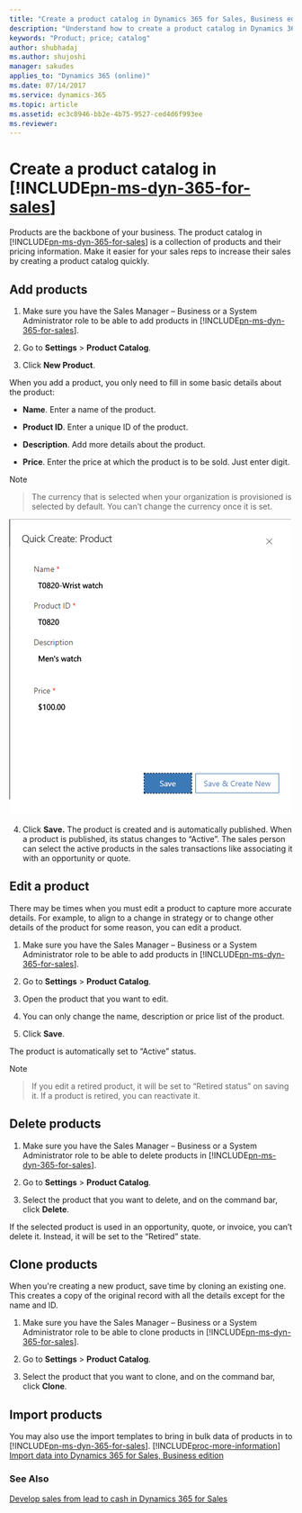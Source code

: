 ```yaml
---
title: "Create a product catalog in Dynamics 365 for Sales, Business edition | Microsoft Docs"
description: "Understand how to create a product catalog in Dynamics 365 for Sales, Business edition to make it easier for your sales rep to increase sales. "
keywords: "Product; price; catalog"
author: shubhadaj
ms.author: shujoshi
manager: sakudes
applies_to: "Dynamics 365 (online)"
ms.date: 07/14/2017
ms.service: dynamics-365
ms.topic: article
ms.assetid: ec3c8946-bb2e-4b75-9527-ced4d6f993ee
ms.reviewer: 
---
```

# Create a product catalog in [!INCLUDE[pn-ms-dyn-365-for-sales](../includes/pn-ms-dyn-365-for-sales.md)]

Products are the backbone of your business. The product catalog in [!INCLUDE[pn-ms-dyn-365-for-sales](../includes/pn-ms-dyn-365-for-sales.md)] is a collection of products and their pricing information. Make it easier for your sales reps to increase their sales by creating a product catalog quickly.

## Add products

1.  Make sure you have the Sales Manager – Business or a System Administrator role to be able to add products in [!INCLUDE[pn-ms-dyn-365-for-sales](../includes/pn-ms-dyn-365-for-sales.md)].

2.  Go to **Settings** &gt; **Product Catalog**.

3.  Click **New Product**.

  When you add a product, you only need to fill in some basic details about the product:

  - **Name**. Enter a name of the product.

  - **Product ID**. Enter a unique ID of the product.

  - **Description**. Add more details about the product.

  - **Price**. Enter the price at which the product is to be sold. Just enter digit.

  > [!Note]

  > The currency that is selected when your organization is provisioned is selected by default. You can’t change the currency once it is set.

  ![Quick create form for product](media/quick-create-product.png "Quick create form for product")  

4.  Click **Save.** The product is created and is automatically published. When a product is published, its status changes to “Active”. The sales person can select the active products in the sales transactions like associating it with an opportunity or quote.

## Edit a product

There may be times when you must edit a product to capture more accurate details. For example, to align to a change in strategy or to change other details of the product for some reason, you can edit a product.

1.  Make sure you have the Sales Manager – Business or a System Administrator role to be able to add products in [!INCLUDE[pn-ms-dyn-365-for-sales](../includes/pn-ms-dyn-365-for-sales.md)].

2.  Go to **Settings** &gt; **Product Catalog**.

3.  Open the product that you want to edit.

4.  You can only change the name, description or price list of the product.

5.  Click **Save**.

  The product is automatically set to “Active” status.

  > [!Note]
 
  > If you edit a retired product, it will be set to “Retired status” on saving it. If a product is retired, you can reactivate it.

## Delete products

1.  Make sure you have the Sales Manager – Business or a System Administrator role to be able to delete products in [!INCLUDE[pn-ms-dyn-365-for-sales](../includes/pn-ms-dyn-365-for-sales.md)].

2.  Go to **Settings** &gt; **Product Catalog**.

3.  Select the product that you want to delete, and on the command bar, click **Delete**.

   If the selected product is used in an opportunity, quote, or invoice, you can’t delete it. Instead, it will be set to the “Retired” state.

## Clone products

When you're creating a new product, save time by cloning an existing one. This creates a copy of the original record with all the details except for the name and ID.

1.  Make sure you have the Sales Manager – Business or a System Administrator role to be able to clone products in [!INCLUDE[pn-ms-dyn-365-for-sales](../includes/pn-ms-dyn-365-for-sales.md)].

2.  Go to **Settings** &gt; **Product Catalog**.

3.  Select the product that you want to clone, and on the command bar, click **Clone**.

## Import products

You may also use the import templates to bring in bulk data of products in to [!INCLUDE[pn-ms-dyn-365-for-sales](../includes/pn-ms-dyn-365-for-sales.md)]. [!INCLUDE[proc-more-information](../includes/proc-more-information.md)] [Import data into Dynamics 365 for Sales, Business edition](import-data.md)  


### See Also

[Develop sales from lead to cash in Dynamics 365 for Sales](develop-sales-lead-to-cash.md) 
